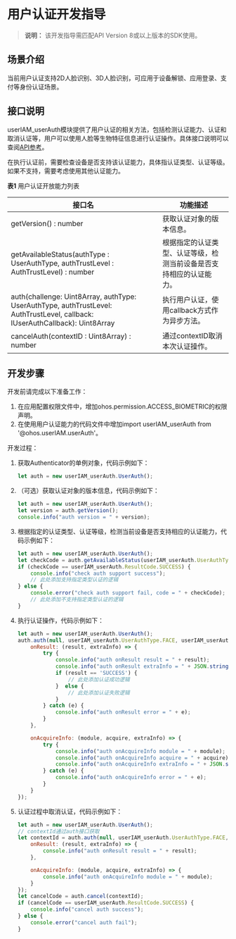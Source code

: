 # 用户认证开发指导

> **说明：**
> 该开发指导需匹配API Version 8或以上版本的SDK使用。

## 场景介绍

当前用户认证支持2D人脸识别、3D人脸识别，可应用于设备解锁、应用登录、支付等身份认证场景。

## 接口说明

userIAM_userAuth模块提供了用户认证的相关方法，包括检测认证能力、认证和取消认证等，用户可以使用人脸等生物特征信息进行认证操作。具体接口说明可以查阅[API参考](../reference/apis/js-apis-useriam-userauth.md)。

在执行认证前，需要检查设备是否支持该认证能力，具体指认证类型、认证等级。如果不支持，需要考虑使用其他认证能力。

**表1** 用户认证开放能力列表

| 接口名                                                       | 功能描述                                                     |
| ------------------------------------------------------------ | ------------------------------------------------------------ |
| getVersion() : number                                        | 获取认证对象的版本信息。                                     |
| getAvailableStatus(authType : UserAuthType, authTrustLevel : AuthTrustLevel) : number | 根据指定的认证类型、认证等级，检测当前设备是否支持相应的认证能力。 |
| auth(challenge: Uint8Array, authType: UserAuthType, authTrustLevel: AuthTrustLevel, callback: IUserAuthCallback): Uint8Array | 执行用户认证，使用callback方式作为异步方法。                 |
| cancelAuth(contextID : Uint8Array) : number                  | 通过contextID取消本次认证操作。                              |

## 开发步骤

开发前请完成以下准备工作：

1. 在应用配置权限文件中，增加ohos.permission.ACCESS_BIOMETRIC的权限声明。
2. 在使用用户认证能力的代码文件中增加import userIAM_userAuth from '@ohos.userIAM.userAuth'。

开发过程：

1. 获取Authenticator的单例对象，代码示例如下：

   ```js
   let auth = new userIAM_userAuth.UserAuth();
   ```

2. （可选）获取认证对象的版本信息，代码示例如下：

   ```js
   let auth = new userIAM_userAuth.UserAuth();
   let version = auth.getVersion();
   console.info("auth version = " + version);
   ```

3. 根据指定的认证类型、认证等级，检测当前设备是否支持相应的认证能力，代码示例如下：

   ```js
   let auth = new userIAM_userAuth.UserAuth();
   let checkCode = auth.getAvailableStatus(userIAM_userAuth.UserAuthType.FACE, userIAM_userAuth.AuthTrustLevel.ATL1);
   if (checkCode == userIAM_userAuth.ResultCode.SUCCESS) {
       console.info("check auth support success");
       // 此处添加支持指定类型认证的逻辑
   } else {
       console.error("check auth support fail, code = " + checkCode);
       // 此处添加不支持指定类型认证的逻辑
   }
   ```

4. 执行认证操作，代码示例如下：

   ```js
   let auth = new userIAM_userAuth.UserAuth();
   auth.auth(null, userIAM_userAuth.UserAuthType.FACE, userIAM_userAuth.AuthTrustLevel.ATL1, {
       onResult: (result, extraInfo) => {
           try {
               console.info("auth onResult result = " + result);
               console.info("auth onResult extraInfo = " + JSON.stringify(extraInfo));
               if (result == 'SUCCESS') {
                   // 此处添加认证成功逻辑
               }  else {
                   // 此处添加认证失败逻辑
               }
           } catch (e) {
               console.info("auth onResult error = " + e);
           }
       },

       onAcquireInfo: (module, acquire, extraInfo) => {
           try {
               console.info("auth onAcquireInfo module = " + module);
               console.info("auth onAcquireInfo acquire = " + acquire);
               console.info("auth onAcquireInfo extraInfo = " + JSON.stringify(extraInfo));
           } catch (e) {
               console.info("auth onAcquireInfo error = " + e);
           }
       }
   });
   ```

5. 认证过程中取消认证，代码示例如下：

   ```js
   let auth = new userIAM_userAuth.UserAuth();
   // contextId通过auth接口获取
   let contextId = auth.auth(null, userIAM_userAuth.UserAuthType.FACE, userIAM_userAuth.AuthTrustLevel.ATL1, {
       onResult: (result, extraInfo) => {
           console.info("auth onResult result = " + result);
       },
   
       onAcquireInfo: (module, acquire, extraInfo) => {
           console.info("auth onAcquireInfo module = " + module);
       }
   });
   let cancelCode = auth.cancel(contextId);
   if (cancelCode == userIAM_userAuth.ResultCode.SUCCESS) {
       console.info("cancel auth success");
   } else {
       console.error("cancel auth fail");
   }
   ```
